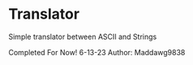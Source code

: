 # Translator
Simple translator between ASCII and Strings

Completed For Now! 6-13-23
Author: Maddawg9838
